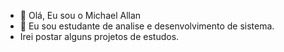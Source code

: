 - 👋 Olá, Eu sou o Michael Allan
- 👀 Eu sou estudante de analise e desenvolvimento de sistema.
- Irei postar alguns projetos de estudos.


<!---
michaelads92/michaelads92 is a ✨ special ✨ repository because its `README.md` (this file) appears on your GitHub profile.
You can click the Preview link to take a look at your changes.
--->
